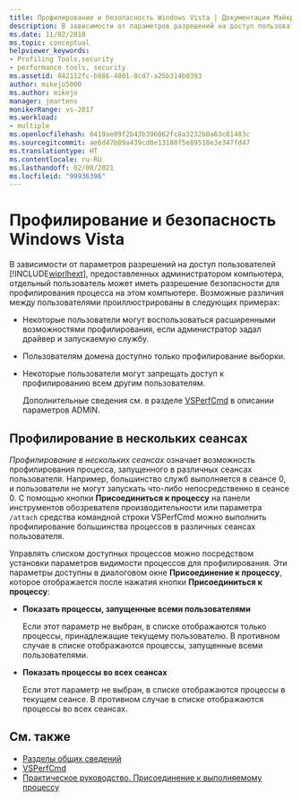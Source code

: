 ```yaml
---
title: Профилирование и безопасность Windows Vista | Документация Майкрософт
description: В зависимости от параметров разрешений на доступ пользователей отдельный пользователь может иметь разрешение безопасности для профилирования процесса на этом компьютере.
ms.date: 11/02/2018
ms.topic: conceptual
helpviewer_keywords:
- Profiling Tools,security
- performance tools, security
ms.assetid: 842112fc-b886-4801-8cd7-a25b314b0393
author: mikejo5000
ms.author: mikejo
manager: jmartens
monikerRange: vs-2017
ms.workload:
- multiple
ms.openlocfilehash: 0419ae09f2b43b396062fc8a3232b0a63c81483c
ms.sourcegitcommit: ae6d47b09a439cd0e13180f5e89510e3e347fd47
ms.translationtype: HT
ms.contentlocale: ru-RU
ms.lasthandoff: 02/08/2021
ms.locfileid: "99936396"
---
```

# <a name="profiling-and-windows-vista-security"></a>Профилирование и безопасность Windows Vista

В зависимости от параметров разрешений на доступ пользователей [!INCLUDE[wiprlhext](../debugger/includes/wiprlhext_md.md)], предоставленных администратором компьютера, отдельный пользователь может иметь разрешение безопасности для профилирования процесса на этом компьютере. Возможные различия между пользователями проиллюстрированы в следующих примерах:

- Некоторые пользователи могут воспользоваться расширенными возможностями профилирования, если администратор задал драйвер и запускаемую службу.

- Пользователям домена доступно только профилирование выборки.

- Некоторые пользователи могут запрещать доступ к профилированию всем другим пользователям.

  Дополнительные сведения см. в разделе [VSPerfCmd](../profiling/vsperfcmd.md) в описании параметров ADMIN.

## <a name="cross-session-profiling"></a>Профилирование в нескольких сеансах

*Профилирование в нескольких сеансах* означает возможность профилирования процесса, запущенного в различных сеансах пользователя. Например, большинство служб выполняется в сеансе 0, и пользователи не могут запускать что-либо непосредственно в сеансе 0. С помощью кнопки **Присоединиться к процессу** на панели инструментов обозревателя производительности или параметра `/attach` средства командной строки VSPerfCmd можно выполнить профилирование большинства процессов в различных сеансах пользователя.

Управлять списком доступных процессов можно посредством установки параметров видимости процессов для профилирования. Эти параметры доступны в диалоговом окне **Присоединение к процессу**, которое отображается после нажатия кнопки **Присоединиться к процессу**:

- **Показать процессы, запущенные всеми пользователями**

  Если этот параметр не выбран, в списке отображаются только процессы, принадлежащие текущему пользователю. В противном случае в списке отображаются процессы, запущенные всеми пользователями.

- **Показать процессы во всех сеансах**

  Если этот параметр не выбран, в списке отображаются процессы в текущем сеансе. В противном случае в списке отображаются процессы во всех сеансах.

## <a name="see-also"></a>См. также

- [Разделы общих сведений](../profiling/overviews-performance-tools.md)
- [VSPerfCmd](../profiling/vsperfcmd.md)
- [Практическое руководство. Присоединение к выполняемому процессу](/previous-versions/visualstudio/visual-studio-2010/c6wf8e4z\(v\=vs.100\))

